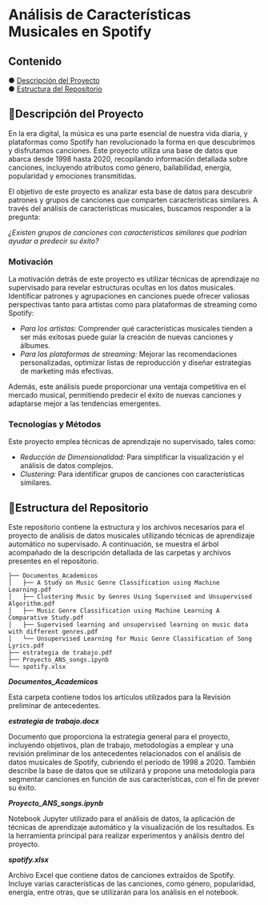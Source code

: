 # Análisis de Características Musicales en Spotify

## Contenido

●  [Descripción del Proyecto](#descripcion_proyecto)<br/>
●  [Estructura del Repositorio](#estructura_del_repo)<br/>

## 📌Descripción del Proyecto <a name="descripcion_proyecto"></a>

En la era digital, la música es una parte esencial de nuestra vida diaria, y plataformas como Spotify han revolucionado la forma en que descubrimos y disfrutamos canciones. Este proyecto utiliza una base de datos que abarca desde 1998 hasta 2020, recopilando información detallada sobre canciones, incluyendo atributos como género, bailabilidad, energía, popularidad y emociones transmitidas.

El objetivo de este proyecto es analizar esta base de datos para descubrir patrones y grupos de canciones que comparten características similares. A través del análisis de características musicales, buscamos responder a la pregunta:

*¿Existen grupos de canciones con características similares que podrían ayudar a predecir su éxito?*

### Motivación

La motivación detrás de este proyecto es utilizar técnicas de aprendizaje no supervisado para revelar estructuras ocultas en los datos musicales. Identificar patrones y agrupaciones en canciones puede ofrecer valiosas perspectivas tanto para artistas como para plataformas de streaming como Spotify:

- *Para los artistas:* Comprender qué características musicales tienden a ser más exitosas puede guiar la creación de nuevas canciones y álbumes.
- *Para las plataformas de streaming:* Mejorar las recomendaciones personalizadas, optimizar listas de reproducción y diseñar estrategias de marketing más efectivas.

Además, este análisis puede proporcionar una ventaja competitiva en el mercado musical, permitiendo predecir el éxito de nuevas canciones y adaptarse mejor a las tendencias emergentes.

### Tecnologías y Métodos

Este proyecto emplea técnicas de aprendizaje no supervisado, tales como:

- *Reducción de Dimensionalidad:* Para simplificar la visualización y el análisis de datos complejos.
- *Clustering:* Para identificar grupos de canciones con características similares.
    

## 📌Estructura del Repositorio <a name="estructura_del_repo"></a>

Este repositorio contiene la estructura y los archivos necesarios para el proyecto de análisis de datos musicales utilizando técnicas de aprendizaje automático no supervisado. A continuación, se muestra el árbol acompañado de la descripción detallada de las carpetas y archivos presentes en el repositorio.
     
    ├── Documentos_Academicos
    │   ├── A Study on Music Genre Classification using Machine Learning.pdf
    │   ├── Clustering Music by Genres Using Supervised and Unsupervised Algorithm.pdf
    │   ├── Music Genre Classification using Machine Learning A Comparative Study.pdf
    │   ├── Supervised learning and unsupervised learning on music data with different genres.pdf
    │   └── Unsupervised Learning for Music Genre Classification of Song Lyrics.pdf
    ├── estrategia de trabajo.pdf
    ├── Proyecto_ANS_songs.ipynb
    └── spotify.xlsx

**_Documentos_Academicos_**

Esta carpeta contiene todos los artículos utilizados para la Revisión preliminar de antecedentes.


**_estrategia de trabajo.docx_**

Documento que proporciona la estrategia general para el proyecto, incluyendo objetivos, plan de trabajo, metodologías a emplear y una revisión preliminar de los antecedentes relacionados con el análisis de datos musicales de Spotify, cubriendo el período de 1998 a 2020. También describe la base de datos que se utilizará y propone una metodología para segmentar canciones en función de sus características, con el fin de prever su éxito.

**_Proyecto_ANS_songs.ipynb_**

Notebook Jupyter utilizado para el análisis de datos, la aplicación de técnicas de aprendizaje automático y la visualización de los resultados. Es la herramienta principal para realizar experimentos y análisis dentro del proyecto.

**_spotify.xlsx_**

Archivo Excel que contiene datos de canciones extraídos de Spotify. Incluye varias características de las canciones, como género, popularidad, energía, entre otras, que se utilizarán para los análisis en el notebook.
